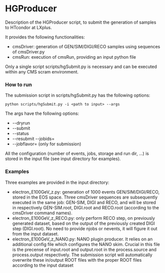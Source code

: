 # HGProducer

Description of the HGProducer script, to submit the generation of samples to HTcondor at LXplus.

It provides the following functionalities:

* cmsDriver: generation of GEN/SIM/DIGI/RECO samples using sequences of cmsDriver.py
* cmsRun: execution of cmsRun, providing an input python file

Only a single script scripts/hgSubmit.py is necessary and can be executed within any CMS scram environment.

### How to run

The submission script in scripts/hgSubmit.py has the following options:

```
python scripts/hgSubmit.py -i <path to input> --args
```

The args have the following options:
* --dryrun
* --submit
* --status
* --resubmit --jobids=<job id string>
* --jobflavor=<CONDOR job flavors> (only for submission)

All the configuration (number of events, jobs, storage and run dir, ...) is stored in the input file (see input directory for examples).


### Examples

Three examples are provided in the input directory:
* electron_E100GeV_z.py: generation of 1000 events GEN/SIM/DIGI/RECO, stored in the EOS space. Three cmsDriver sequences are subsequently executed in the same job: GEN-SIM, DIGI and RECO, and will be stored in respectively GEN-SIM.root, DIGI.root and RECO.root (according to the cmsDriver command names).
* electron_E100GeV_z_RECO.py: only perform RECO step, on previously generated dataset, based on the output of the previously created DIGI step (DIGI.root). No need to provide njobs or nevents, it will figure it out from the input dataset.
* electron_E100GeV_z_NANO.py: NANO plugin producer. It relies on an additional config file which configures the NANO skim. Crucial in this file is the precense of input.root and output.root in the process.source and process.output respectively. The submission script will automatically overwrite these in/output ROOT files with the proper ROOT files according to the input dataset
